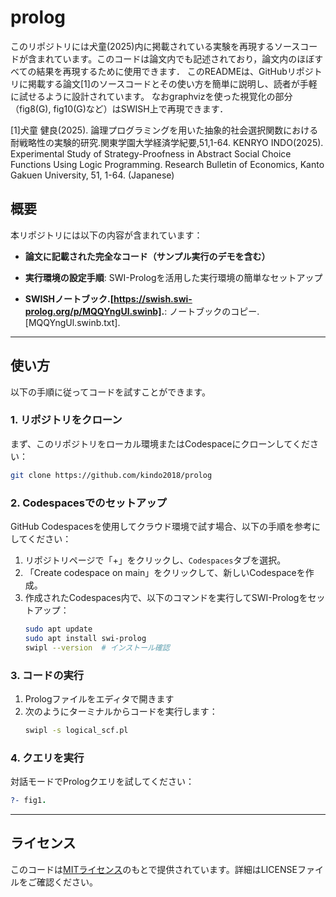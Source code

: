# prolog

このリポジトリには犬童(2025)内に掲載されている実験を再現するソースコードが含まれています。このコードは論文内でも記述されており，論文内のほぼすべての結果を再現するために使用できます．
このREADMEは、GitHubリポジトリに掲載する論文[1]のソースコードとその使い方を簡単に説明し、読者が手軽に試せるように設計されています。
なおgraphvizを使った視覚化の部分（fig8(G), fig10(G)など）はSWISH上で再現できます．

[1]犬童 健良(2025). 論理プログラミングを用いた抽象的社会選択関数における耐戦略性の実験的研究.関東学園大学経済学紀要,51,1-64. KENRYO INDO(2025). Experimental Study of Strategy-Proofness in Abstract Social Choice Functions Using Logic Programming. Research Bulletin of Economics, Kanto Gakuen University, 51, 1-64. (Japanese)

## 概要

本リポジトリには以下の内容が含まれています：
- **論文に記載された完全なコード（サンプル実行のデモを含む）**
- **実行環境の設定手順**: SWI-Prologを活用した実行環境の簡単なセットアップ

- **SWISHノートブック.[https://swish.swi-prolog.org/p/MQQYngUl.swinb].**: ノートブックのコピー.[MQQYngUl.swinb.txt].

---
## 使い方

以下の手順に従ってコードを試すことができます。

### 1. **リポジトリをクローン**
まず、このリポジトリをローカル環境またはCodespaceにクローンしてください：
```bash
git clone https://github.com/kindo2018/prolog
```

### 2. **Codespacesでのセットアップ**
GitHub Codespacesを使用してクラウド環境で試す場合、以下の手順を参考にしてください：
1. リポジトリページで「+」をクリックし、`Codespaces`タブを選択。
2. 「Create codespace on main」をクリックして、新しいCodespaceを作成。
3. 作成されたCodespaces内で、以下のコマンドを実行してSWI-Prologをセットアップ：
   ```bash
   sudo apt update
   sudo apt install swi-prolog
   swipl --version  # インストール確認
   ```

### 3. **コードの実行**
1. Prologファイルをエディタで開きます
2. 次のようにターミナルからコードを実行します：
   ```bash
   swipl -s logical_scf.pl
   ```

### 4. **クエリを実行**
対話モードでPrologクエリを試してください：
```prolog
?- fig1.
```

---

## ライセンス

このコードは[MITライセンス](LICENSE)のもとで提供されています。詳細はLICENSEファイルをご確認ください。
